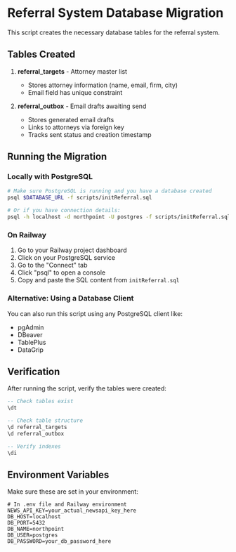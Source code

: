 # Referral System Database Migration

This script creates the necessary database tables for the referral system.

## Tables Created

1. **referral_targets** - Attorney master list
   - Stores attorney information (name, email, firm, city)
   - Email field has unique constraint

2. **referral_outbox** - Email drafts awaiting send
   - Stores generated email drafts
   - Links to attorneys via foreign key
   - Tracks sent status and creation timestamp

## Running the Migration

### Locally with PostgreSQL
```bash
# Make sure PostgreSQL is running and you have a database created
psql $DATABASE_URL -f scripts/initReferral.sql

# Or if you have connection details:
psql -h localhost -d northpoint -U postgres -f scripts/initReferral.sql
```

### On Railway
1. Go to your Railway project dashboard
2. Click on your PostgreSQL service
3. Go to the "Connect" tab
4. Click "psql" to open a console
5. Copy and paste the SQL content from `initReferral.sql`

### Alternative: Using a Database Client
You can also run this script using any PostgreSQL client like:
- pgAdmin
- DBeaver
- TablePlus
- DataGrip

## Verification

After running the script, verify the tables were created:

```sql
-- Check tables exist
\dt

-- Check table structure
\d referral_targets
\d referral_outbox

-- Verify indexes
\di
```

## Environment Variables

Make sure these are set in your environment:

```env
# In .env file and Railway environment
NEWS_API_KEY=your_actual_newsapi_key_here
DB_HOST=localhost
DB_PORT=5432
DB_NAME=northpoint
DB_USER=postgres
DB_PASSWORD=your_db_password_here
```
